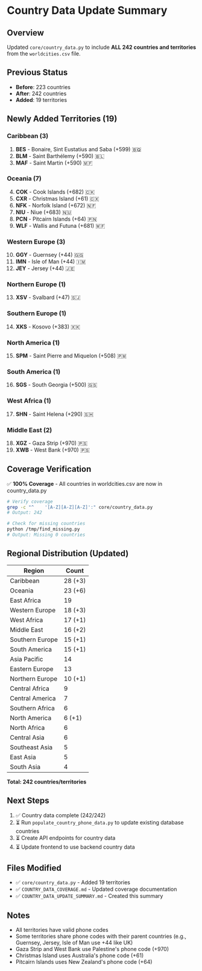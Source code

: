 # Country Data Update Summary

## Overview
Updated `core/country_data.py` to include **ALL 242 countries and territories** from the `worldcities.csv` file.

## Previous Status
- **Before**: 223 countries
- **After**: 242 countries
- **Added**: 19 territories

## Newly Added Territories (19)

### Caribbean (3)
1. **BES** - Bonaire, Sint Eustatius and Saba (+599) 🇧🇶
2. **BLM** - Saint Barthélemy (+590) 🇧🇱
3. **MAF** - Saint Martin (+590) 🇲🇫

### Oceania (7)
4. **COK** - Cook Islands (+682) 🇨🇰
5. **CXR** - Christmas Island (+61) 🇨🇽
6. **NFK** - Norfolk Island (+672) 🇳🇫
7. **NIU** - Niue (+683) 🇳🇺
8. **PCN** - Pitcairn Islands (+64) 🇵🇳
9. **WLF** - Wallis and Futuna (+681) 🇼🇫

### Western Europe (3)
10. **GGY** - Guernsey (+44) 🇬🇬
11. **IMN** - Isle of Man (+44) 🇮🇲
12. **JEY** - Jersey (+44) 🇯🇪

### Northern Europe (1)
13. **XSV** - Svalbard (+47) 🇸🇯

### Southern Europe (1)
14. **XKS** - Kosovo (+383) 🇽🇰

### North America (1)
15. **SPM** - Saint Pierre and Miquelon (+508) 🇵🇲

### South America (1)
16. **SGS** - South Georgia (+500) 🇬🇸

### West Africa (1)
17. **SHN** - Saint Helena (+290) 🇸🇭

### Middle East (2)
18. **XGZ** - Gaza Strip (+970) 🇵🇸
19. **XWB** - West Bank (+970) 🇵🇸

## Coverage Verification

✅ **100% Coverage** - All countries in worldcities.csv are now in country_data.py

```bash
# Verify coverage
grep -c "^    '[A-Z][A-Z][A-Z]':" core/country_data.py
# Output: 242

# Check for missing countries
python /tmp/find_missing.py
# Output: Missing 0 countries
```

## Regional Distribution (Updated)

| Region | Count |
|--------|-------|
| Caribbean | 28 (+3) |
| Oceania | 23 (+6) |
| East Africa | 19 |
| Western Europe | 18 (+3) |
| West Africa | 17 (+1) |
| Middle East | 16 (+2) |
| Southern Europe | 15 (+1) |
| South America | 15 (+1) |
| Asia Pacific | 14 |
| Eastern Europe | 13 |
| Northern Europe | 10 (+1) |
| Central Africa | 9 |
| Central America | 7 |
| Southern Africa | 6 |
| North America | 6 (+1) |
| North Africa | 6 |
| Central Asia | 6 |
| Southeast Asia | 5 |
| East Asia | 5 |
| South Asia | 4 |

**Total: 242 countries/territories**

## Next Steps

1. ✅ Country data complete (242/242)
2. ⏳ Run `populate_country_phone_data.py` to update existing database countries
3. ⏳ Create API endpoints for country data
4. ⏳ Update frontend to use backend country data

## Files Modified

- ✅ `core/country_data.py` - Added 19 territories
- ✅ `COUNTRY_DATA_COVERAGE.md` - Updated coverage documentation
- ✅ `COUNTRY_DATA_UPDATE_SUMMARY.md` - Created this summary

## Notes

- All territories have valid phone codes
- Some territories share phone codes with their parent countries (e.g., Guernsey, Jersey, Isle of Man use +44 like UK)
- Gaza Strip and West Bank use Palestine's phone code (+970)
- Christmas Island uses Australia's phone code (+61)
- Pitcairn Islands uses New Zealand's phone code (+64)
